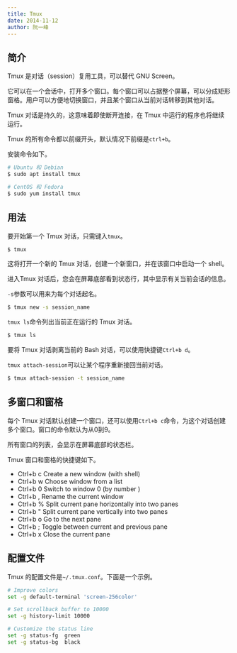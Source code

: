 ```yaml
---
title: Tmux
date: 2014-11-12
author: 阮一峰
---
```


## 简介

Tmux 是对话（session）复用工具，可以替代 GNU Screen。

它可以在一个会话中，打开多个窗口。每个窗口可以占据整个屏幕，可以分成矩形窗格。用户可以方便地切换窗口，并且某个窗口从当前对话转移到其他对话。

Tmux 对话是持久的，这意味着即使断开连接，在 Tmux 中运行的程序也将继续运行。

Tmux 的所有命令都以前缀开头，默认情况下前缀是`ctrl+b`。

安装命令如下。

```bash
# Ubuntu 和 Debian
$ sudo apt install tmux

# CentOS 和 Fedora
$ sudo yum install tmux
```

## 用法

要开始第一个 Tmux 对话，只需键入`tmux`。

```bash
$ tmux
```

这将打开一个新的 Tmux 对话，创建一个新窗口，并在该窗口中启动一个 shell。

进入Tmux 对话后，您会在屏幕底部看到状态行，其中显示有关当前会话的信息。

`-s`参数可以用来为每个对话起名。

```bash
$ tmux new -s session_name
```

`tmux ls`命令列出当前正在运行的 Tmux 对话。

```bash
$ tmux ls
```

要将 Tmux 对话剥离当前的 Bash 对话，可以使用快捷键`Ctrl+b d`。

`tmux attach-session`可以让某个程序重新接回当前对话。

```bash
$ tmux attach-session -t session_name
```

## 多窗口和窗格

每个 Tmux 对话默认创建一个窗口，还可以使用`Ctrl+b c`命令，为这个对话创建多个窗口。窗口的命令默认为从0到9。

所有窗口的列表，会显示在屏幕底部的状态栏。

Tmux 窗口和窗格的快捷键如下。

- Ctrl+b c Create a new window (with shell)
- Ctrl+b w Choose window from a list
- Ctrl+b 0 Switch to window 0 (by number )
- Ctrl+b , Rename the current window
- Ctrl+b % Split current pane horizontally into two panes
- Ctrl+b " Split current pane vertically into two panes
- Ctrl+b o Go to the next pane
- Ctrl+b ; Toggle between current and previous pane
- Ctrl+b x Close the current pane

## 配置文件

Tmux 的配置文件是`~/.tmux.conf`。下面是一个示例。

```bash
# Improve colors
set -g default-terminal 'screen-256color'

# Set scrollback buffer to 10000
set -g history-limit 10000

# Customize the status line
set -g status-fg  green
set -g status-bg  black
```


